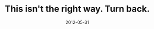 ---
layout: base.njk
title : 'This isn&#39;t the right way. Turn back.' 
view_title : 'This isn&#39;t the right way. Turn back.' 
year : '2012' 
date : '2012-05-31' 
img_file : '/drawing/thisisnttherightwayturnback.png' 
html_file : 'thisisnttherightwayturnback' 
next_html : 'iamnotthesamewithoutyou.html' 
year_order : '18' 
permalink : "title/{{html_file}}.html"
---